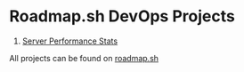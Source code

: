 # Roadmap.sh DevOps Projects

1. [Server Performance Stats](https://roadmap.sh/projects/server-stats)

All projects can be found on [roadmap.sh](https://roadmap.sh/devops/projects)